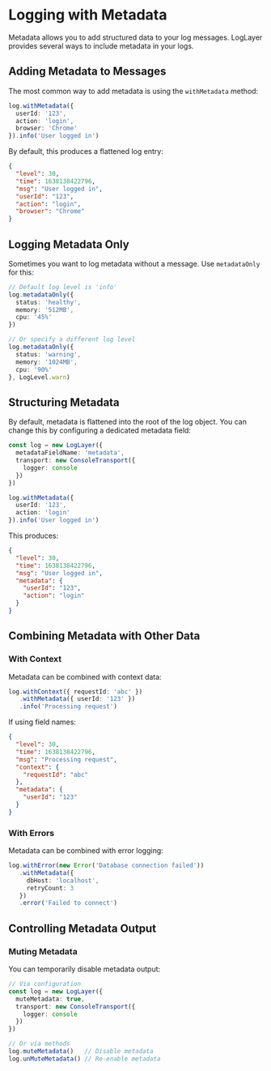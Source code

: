 # Logging with Metadata

Metadata allows you to add structured data to your log messages. LogLayer provides several ways to include metadata in your logs.

## Adding Metadata to Messages

The most common way to add metadata is using the `withMetadata` method:

```typescript
log.withMetadata({ 
  userId: '123',
  action: 'login',
  browser: 'Chrome'
}).info('User logged in')
```

By default, this produces a flattened log entry:
```json
{
  "level": 30,
  "time": 1638138422796,
  "msg": "User logged in",
  "userId": "123",
  "action": "login",
  "browser": "Chrome"
}
```

## Logging Metadata Only

Sometimes you want to log metadata without a message. Use `metadataOnly` for this:

```typescript
// Default log level is 'info'
log.metadataOnly({
  status: 'healthy',
  memory: '512MB',
  cpu: '45%'
})

// Or specify a different log level
log.metadataOnly({
  status: 'warning',
  memory: '1024MB',
  cpu: '90%'
}, LogLevel.warn)
```

## Structuring Metadata

By default, metadata is flattened into the root of the log object. You can change this by configuring a dedicated metadata field:

```typescript
const log = new LogLayer({
  metadataFieldName: 'metadata',
  transport: new ConsoleTransport({
    logger: console
  })
})

log.withMetadata({
  userId: '123',
  action: 'login'
}).info('User logged in')
```

This produces:
```json
{
  "level": 30,
  "time": 1638138422796,
  "msg": "User logged in",
  "metadata": {
    "userId": "123",
    "action": "login"
  }
}
```

## Combining Metadata with Other Data

### With Context

Metadata can be combined with context data:

```typescript
log.withContext({ requestId: 'abc' })
   .withMetadata({ userId: '123' })
   .info('Processing request')
```

If using field names:
```json
{
  "level": 30,
  "time": 1638138422796,
  "msg": "Processing request",
  "context": {
    "requestId": "abc"
  },
  "metadata": {
    "userId": "123"
  }
}
```

### With Errors

Metadata can be combined with error logging:

```typescript
log.withError(new Error('Database connection failed'))
   .withMetadata({ 
     dbHost: 'localhost',
     retryCount: 3
   })
   .error('Failed to connect')
```

## Controlling Metadata Output

### Muting Metadata

You can temporarily disable metadata output:

```typescript
// Via configuration
const log = new LogLayer({
  muteMetadata: true,
  transport: new ConsoleTransport({
    logger: console
  })
})

// Or via methods
log.muteMetadata()   // Disable metadata
log.unMuteMetadata() // Re-enable metadata
```
